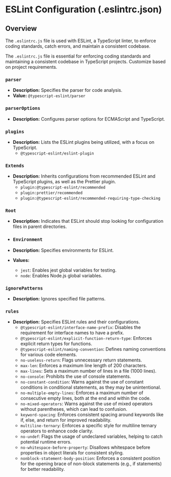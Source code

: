 # ESLint Configuration (.eslintrc.json)

## Overview

The `.eslintrc.js` file is used with ESLint, a TypeScript linter, to enforce coding standards, catch errors, and maintain a consistent codebase.

The `.eslintrc.js` file is essential for enforcing coding standards and maintaining a consistent codebase in TypeScript projects. Customize based on project requirements.


### `parser`

- **Description:** Specifies the parser for code analysis.
- **Value:** `@typescript-eslint/parser`

### `parserOptions`

- **Description:** Configures parser options for ECMAScript and TypeScript.

### `plugins`

- **Description:** Lists the ESLint plugins being utilized, with a focus on TypeScript.
  - `@typescript-eslint/eslint-plugin`

### `Extends`

- **Description:** Inherits configurations from recommended ESLint and TypeScript plugins, as well as the Prettier plugin.
  - `plugin:@typescript-eslint/recommended`
  - `plugin:prettier/recommended`
  - `plugin:@typescript-eslint/recommended-requiring-type-checking`
  
### `Root`

- **Description:** Indicates that ESLint should stop looking for configuration files in parent directories.
  
- ### `Environment`

- **Description:** Specifies environments for ESLint.
- **Values:**
  - `jest`: Enables jest global variables for testing.
  - `node`: Enables Node.js global variables.

### `ignorePatterns`

- **Description:** Ignores specified file patterns.

### `rules`

- **Description:** Specifies ESLint rules and their configurations.
  - `@typescript-eslint/interface-name-prefix`:  Disables the requirement for interface names to have a prefix.
  - `@typescript-eslint/explicit-function-return-type`: Enforces explicit return types for functions.
  - `@typescript-eslint/naming-convention`: Defines naming conventions for various code elements.
  - `no-useless-return`:  Flags unnecessary return statements.
  - `max-len`:  Enforces a maximum line length of 200 characters.
  - `max-lines`:  Sets a maximum number of lines in a file (1000 lines).
  - `no-console`:  Prohibits the use of console statements.
  - `no-constant-condition`:  Warns against the use of constant conditions in conditional statements, as they may be unintentional.
  - `no-multiple-empty-lines`:   Enforces a maximum number of consecutive empty lines, both at the end and within the code.
  - `no-mixed-operators`:   Warns against the use of mixed operators without parentheses, which can lead to confusion.
  - `keyword-spacing`:   Enforces consistent spacing around keywords like if, else, and return for improved readability.
  - `multiline-ternary`:   Enforces a specific style for multiline ternary operators to enhance code clarity.
  - `no-undef`:   Flags the usage of undeclared variables, helping to catch potential runtime errors.
  - `no-whitespace-before-property`:   Disallows whitespace before properties in object literals for consistent styling.
  - `nonblock-statement-body-position`:  Enforces a consistent position for the opening brace of non-block statements (e.g., if statements) for better readability.
